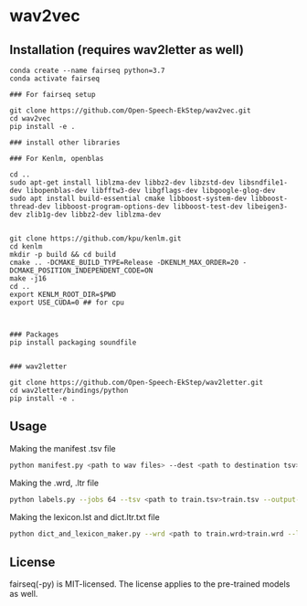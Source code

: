 # wav2vec 
## Installation (requires wav2letter as well) 
```
conda create --name fairseq python=3.7
conda activate fairseq

### For fairseq setup

git clone https://github.com/Open-Speech-EkStep/wav2vec.git
cd wav2vec
pip install -e .

### install other libraries

### For Kenlm, openblas

cd ..
sudo apt-get install liblzma-dev libbz2-dev libzstd-dev libsndfile1-dev libopenblas-dev libfftw3-dev libgflags-dev libgoogle-glog-dev
sudo apt install build-essential cmake libboost-system-dev libboost-thread-dev libboost-program-options-dev libboost-test-dev libeigen3-dev zlib1g-dev libbz2-dev liblzma-dev


git clone https://github.com/kpu/kenlm.git
cd kenlm
mkdir -p build && cd build
cmake .. -DCMAKE_BUILD_TYPE=Release -DKENLM_MAX_ORDER=20 -DCMAKE_POSITION_INDEPENDENT_CODE=ON
make -j16
cd ..
export KENLM_ROOT_DIR=$PWD
export USE_CUDA=0 ## for cpu



### Packages
pip install packaging soundfile


### wav2letter

git clone https://github.com/Open-Speech-EkStep/wav2letter.git 
cd wav2letter/bindings/python
pip install -e .
```
## Usage
Making the manifest .tsv file
```bash
python manifest.py <path to wav files> --dest <path to destination tsv> --ext wav --train-name train.tsv --valid-percent 0 --jobs -1
```

Making the .wrd, .ltr file
```bash
python labels.py --jobs 64 --tsv <path to train.tsv>train.tsv --output-dir <destination dir> --output-name test --txt-dir
```

Making the lexicon.lst and dict.ltr.txt file
```bash
python dict_and_lexicon_maker.py --wrd <path to train.wrd>train.wrd --lexicon <destnation path>/lexicon.lst --dict <destnation path>/dict.ltr.txt
```



## License

fairseq(-py) is MIT-licensed. The license applies to the pre-trained models as well.
